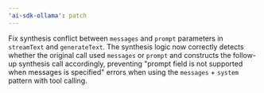 ```yaml
---
'ai-sdk-ollama': patch
---
```


Fix synthesis conflict between `messages` and `prompt` parameters in `streamText` and `generateText`. The synthesis logic now correctly detects whether the original call used `messages` or `prompt` and constructs the follow-up synthesis call accordingly, preventing "prompt field is not supported when messages is specified" errors when using the `messages` + `system` pattern with tool calling.
